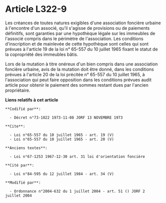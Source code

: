 # Article L322-9

Les créances de toutes natures exigibles d'une association foncière urbaine à l'encontre d'un associé, qu'il s'agisse de
provisions ou de paiements définitifs, sont garanties par une hypothèque légale sur les immeubles de l'associé compris dans
le périmètre de l'association. Les conditions d'inscription et de mainlevée de cette hypothèque sont celles qui sont prévues
à l'article 19 de la loi n° 65-557 du 10 juillet 1965 fixant le statut de la copropriété des immeubles bâtis. 

Lors de la mutation à titre onéreux d'un bien compris dans une association foncière urbaine, avis de la mutation doit être
donné, dans les conditions prévues à l'article 20 de la loi précitée n° 65-557 du 10 juillet 1965, à l'association qui peut
faire opposition dans les conditions prévues audit article pour obtenir le paiement des sommes restant dues par l'ancien
propriétaire.

**Liens relatifs à cet article**

	**Codifié par**:

	  - Décret n°73-1022 1973-11-08 JORF 13 NOVEMBRE 1973

	**Cite**:

	  - Loi n°65-557 du 10 juillet 1965 - art. 19 (V)
	  - Loi n°65-557 du 10 juillet 1965 - art. 20 (V)

	**Anciens textes**:

	  - Loi n°67-1253 1967-12-30 art. 31 loi d'orientation foncière

	**Cité par**:

	  - Loi n°84-595 du 12 juillet 1984 - art. 34 (V)

	**Modifié par**:

	  - Ordonnance n°2004-632 du 1 juillet 2004 - art. 51 () JORF 2 juillet 2004
